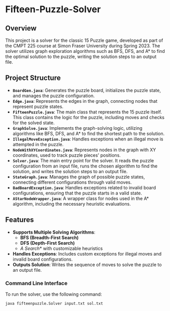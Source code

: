 # Fifteen-Puzzle-Solver

## Overview

This project is a solver for the classic 15 Puzzle game, developed as part of the CMPT 225 course at Simon Fraser University during Spring 2023. The solver utilizes graph exploration algorithms such as BFS, DFS, and A* to find the optimal solution to the puzzle, writing the solution steps to an output file.

## Project Structure

- **`BoardGen.java`**: Generates the puzzle board, initializes the puzzle state, and manages the puzzle configuration.
- **`Edge.java`**: Represents the edges in the graph, connecting nodes that represent puzzle states.
- **`FifteenPuzzle.java`**: The main class that represents the 15 puzzle itself. This class contains the logic for the puzzle, including moves and checks for the solved state.
- **`GraphSolve.java`**: Implements the graph-solving logic, utilizing algorithms like BFS, DFS, and A* to find the shortest path to the solution.
- **`IllegalMoveException.java`**: Handles exceptions when an illegal move is attempted in the puzzle.
- **`NodeWithXYCoordinates.java`**: Represents nodes in the graph with XY coordinates, used to track puzzle pieces' positions.
- **`Solver.java`**: The main entry point for the solver. It reads the puzzle configuration from an input file, runs the chosen algorithm to find the solution, and writes the solution steps to an output file.
- **`StateGraph.java`**: Manages the graph of possible puzzle states, connecting different configurations through valid moves.
- **`BadBoardException.java`**: Handles exceptions related to invalid board configurations, ensuring that the puzzle starts in a valid state.
- **`AStarNodeWrapper.java`**: A wrapper class for nodes used in the A* algorithm, including the necessary heuristic evaluations.

## Features

- **Supports Multiple Solving Algorithms**:
  - **BFS (Breadth-First Search)**
  - **DFS (Depth-First Search)**
  - **A* Search** with customizable heuristics
- **Handles Exceptions**: Includes custom exceptions for illegal moves and invalid board configurations.
- **Outputs Solution**: Writes the sequence of moves to solve the puzzle to an output file.


### Command Line Interface

To run the solver, use the following command:

```bash
java fifteenpuzzle.Solver input.txt sol.txt
